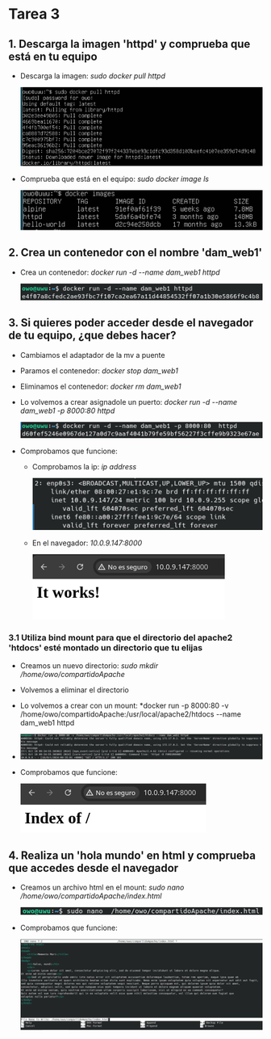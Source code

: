 
# Tarea 3

## 1. Descarga la imagen 'httpd' y comprueba que está en tu equipo

- Descarga la imagen: *sudo docker pull httpd*

    ![Comando Paso1](/img/paso1_1.png)

- Comprueba que está en el equipo: *sudo docker image ls*

    ![Comando Paso1](/img/paso1_2.png)

## 2. Crea un contenedor con el nombre 'dam_web1'

- Crea un contenedor: *docker run -d --name dam_web1 httpd*

    ![Comando Paso2](/img/paso2.png)

## 3. Si quieres poder acceder desde el navegador de tu equipo, ¿que debes hacer?

- Cambiamos el adaptador de la mv a puente

- Paramos el contenedor: *docker stop dam_web1*

- Eliminamos el contenedor: *docker rm dam_web1*

- Lo volvemos a crear asignadole un puerto: *docker run -d --name dam_web1 -p 8000:80 httpd*

    ![Comando Paso3](/img/paso3_1.png)

- Comprobamos que funcione:

    - Comprobamos la ip: *ip address*

        ![Comando Paso3](/img/paso3_2.png)

    - En el navegador: *10.0.9.147:8000*

        ![Comando Paso3](/img/paso3_3.png)

### 3.1 Utiliza bind mount para que el directorio del apache2 'htdocs' esté montado un directorio que tu elijas

- Creamos un nuevo directorio: *sudo mkdir /home/owo/compartidoApache*

- Volvemos a eliminar el directorio

- Lo volvemos a crear con un mount: *docker run -p 8000:80 -v /home/owo/compartidoApache:/usr/local/apache2/htdocs --name dam_web1 httpd
*
    ![Comando Paso3](/img/paso3_1_1.png)

- Comprobamos que funcione:

    ![Comando Paso3](/img/paso3_1_2.png)

## 4. Realiza un 'hola mundo' en html y comprueba que accedes desde el navegador

- Creamos un archivo html en el mount: *sudo nano /home/owo/compartidoApache/index.html*

    ![Comando Paso4](/img/paso4_1.png)

- Comprobamos que funcione:

    ![Comando Paso4](/img/paso4_2.png)
